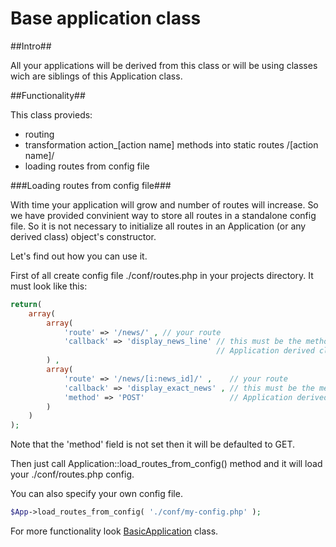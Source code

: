 # Base application class

##Intro##

All your applications will be derived from this class or will be using classes wich are siblings of this Application class.

##Functionality##

This class provieds:

- routing
- transformation action_[action name] methods into static routes /[action name]/
- loading routes from config file

###Loading routes from config file###

With time your application will grow and number of routes will increase. So we have provided convinient way to store all routes in a standalone config file. So it is not necessary to initialize all routes in an Application (or any derived class) object's constructor.

Let's find out how you can use it.

First of all create config file ./conf/routes.php in your projects directory. It must look like this:

```PHP
return(
    array(
        array(
            'route' => '/news/' , // your route
            'callback' => 'display_news_line' // this must be the method name of your 
                                              // Application derived class
        ) , 
        array(
            'route' => '/news/[i:news_id]/' ,    // your route
            'callback' => 'display_exact_news' , // this must be the method name of your 
            'method' => 'POST'                   // Application derived class
        )
    )
);
```

Note that the 'method' field is not set then it will be defaulted to GET.

Then just call Application::load_routes_from_config() method and it will load your ./conf/routes.php config.

You can also specify your own config file.

```PHP
$App->load_routes_from_config( './conf/my-config.php' );
```

For more functionality look [BasicApplication](https://github.com/alexdodonov/mezon/tree/master/vendor/basic-application#basic-application-class) class.